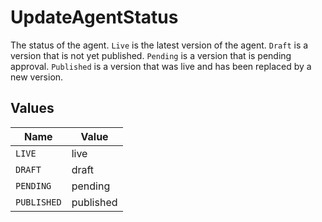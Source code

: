 # UpdateAgentStatus

The status of the agent. `Live` is the latest version of the agent. `Draft` is a version that is not yet published. `Pending` is a version that is pending approval. `Published` is a version that was live and has been replaced by a new version.


## Values

| Name        | Value       |
| ----------- | ----------- |
| `LIVE`      | live        |
| `DRAFT`     | draft       |
| `PENDING`   | pending     |
| `PUBLISHED` | published   |